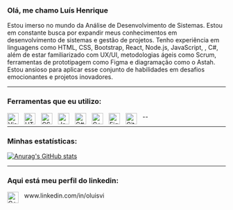 ### Olá, me chamo Luís Henrique

Estou imerso no mundo da Análise de Desenvolvimento de Sistemas. Estou em constante busca por expandir meus conhecimentos em desenvolvimento de sistemas e gestão de projetos. Tenho experiência em linguagens como HTML, CSS, Bootstrap, React, Node.js, JavaScript, , C#, além de estar familiarizado com UX/UI, metodologias ágeis como Scrum, ferramentas de prototipagem como Figma e diagramação como o Astah. Estou ansioso para aplicar esse conjunto de habilidades em desafios emocionantes e projetos inovadores.

---------------------------------------------------------------------------------------------------------------------------------------------------


### Ferramentas que eu utilizo:

<img align="left" alt="Visual Studio Code" width="26px" style="padding-right:10px;" src="https://cdn.jsdelivr.net/gh/devicons/devicon/icons/vscode/vscode-original.svg" />
<img align="left" alt="HTML5" width="26px" style="padding-right:10px;" src="https://cdn.jsdelivr.net/gh/devicons/devicon/icons/html5/html5-original.svg" />
<img align="left" alt="CSS3" width="26px" style="padding-right:10px;" src="https://cdn.jsdelivr.net/gh/devicons/devicon/icons/css3/css3-original.svg" />
<img align="left" alt="JavaScript" width="26px" style="padding-right:10px;" src="https://cdn.jsdelivr.net/gh/devicons/devicon/icons/javascript/javascript-original.svg" />
<img align="left" alt="C#" width="26px" style="padding-right:10px;" src="https://cdn.jsdelivr.net/gh/devicons/devicon@latest/icons/csharp/csharp-original.svg" />
<img align="left" alt="C++" width="26px" style="padding-right:10px;" src="https://cdn.jsdelivr.net/gh/devicons/devicon@latest/icons/cplusplus/cplusplus-original.svg" />
<img align="left" alt="Figma" width="26px" style="padding-right:10px;" src="https://cdn.jsdelivr.net/gh/devicons/devicon@latest/icons/figma/figma-original.svg" />
<img align="left" alt="GitHub" width="26px" style="padding-right:10px;" src= "https://cdn.jsdelivr.net/gh/devicons/devicon@latest/icons/github/github-original-wordmark.svg" />

--

---------------------------------------------------------------------------------------------------------------------------------------------------


### Minhas estatísticas:

[![Anurag's GitHub stats](https://github-readme-stats.vercel.app/api?username=anuraghazra)](https://github.com/anuraghazra/github-readme-stats)

---------------------------------------------------------------------------------------------------------------------------------------------------


### Aqui está meu perfil do linkedin:
<img align="left" alt="C++" width="26px" style="padding-right:10px;" src="https://cdn.jsdelivr.net/gh/devicons/devicon@latest/icons/linkedin/linkedin-original.svg" />
www.linkedin.com/in/oluisvi




          
          
          


          

